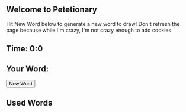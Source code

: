## Welcome to Petetionary
Hit New Word below to generate a new word to draw! Don't refresh the page because while I'm crazy, I'm not crazy enough to add cookies.

<h2 id="timer">Time: 0:0 </h2>

## Your Word:
<div><b id="word"></b></div>
<button onclick="newWord()">New Word</button>

## Used Words
<div id="usedwords"></div>

<audio id="timersound">
  <source src="/assets/audio/synthwave-loop_by_furbyguy.mp3" type="audio/mpeg">
  Your browser does not support the audio element.
</audio>

<script>
// Don't be trying to spy on the inner workings!!!
// But if you're reading this, mash that button till the end.
var words = ["T25lIFBpZWNl", "amlnc2F3IHB1enpsZQ==", "SmlyYQ==", "YmVuZGluZw==", "QWFuZw==", "S2F0YXJh", "WnVrbw==", "bXkgY2FiYmFnZXM=", "U2FuIEZyYW5jaXNjbw==", "dGVjaCBicm8=", "ZGlzcnVwdA==", "c3RhcnR1cA==", "Z2VudHJpZmljYXRpb24=", "Ym9iYQ==", "TWlzc291cmk=", "U3QuIExvdWlz", "Q2FsaWZvcm5pYQ==", "Q2h5bmE=", "Zm9vZGll", "aW5mbHVlbmNlcg==", "VWJlcg==", "U3F1YXJl", "U2FsZXNmb3JjZSBUb3dlcg==", "aGlwc3Rlcg==", "RG9uYWxkIFRydW1w", "QkFSVA==", "TmFwYQ==", "Q2Fyb2xlIEJhc2tpbg==", "Sm9lIEV4b3RpYw==", "dGhlIFp1Y2M=", "UGF0YWd1Y2Np", "c2hlbHRlci1pbi1wbGFjZQ==", "Wm9vbQ==", "TmFydXRv", "dG9pbGV0IHBhcGVy", "aGFuZCBzYW5pdGl6ZXI=", "U29iZXk=", "Y2hpbGRyZW4ncyBjYXJkIGdhbWU=", "cXVhcnRlci1saWZlIGNyaXNpcw==", "Y29udmVydGVkIGxpdmluZyByb29t"];

var msg = ["VGltZQ==", "ZmxpZXM=", "d2hlbg==", "SQ==", "c3BlbmQ=", "aXQ=", "d2l0aA==", "eW91Lg=="];

var usedWords = [];
var i = 0;
function newWord() {
    setTimer()
    if (i == msg.length) {
        storePreviousWord();
        i++;
    }

    if (i < msg.length) {
        storePreviousWord();
        if (!setNewWord()) {
            setMsg()
        }
    }
}

function setNewWord() {
    if (words.length == 0) {
        return false;
    }

    var newIndex = Math.floor(Math.random()*words.length);
    var newWord = atob(words[newIndex]);
    words.splice(newIndex, 1);
    document.getElementById("word").innerHTML = newWord;
    return true;
}

function storePreviousWord() {
    var previousWord = document.getElementById("word").innerHTML;
    if (previousWord !== "") {
        usedWords.push(previousWord);
        document.getElementById("usedwords").innerHTML = usedWords.join("<br />");
    }
}

function setMsg() {
    if (i < msg.length) {
        document.getElementById("word").innerHTML = atob(msg[i++]);
    }
}

var x;
function setTimer() {
    if (x !== undefined) {
        clearInterval(x);
        pauseAudio();
        loadAudio();
    }
    
    var duration = 90000; // 1.5  minute timer
    // Update the count down every 1 second
    x = setInterval(function() {
        // // Get today's date and time
        // var now = new Date().getTime();
            
        // // Find the distance between now and the count down date
        // var distance = countDownDate - now;
        duration = duration - 1000;
            
        // Time calculations for days, hours, minutes and seconds
        var minutes = Math.floor((duration % (1000 * 60 * 60)) / (1000 * 60));
        var seconds = Math.floor((duration % (1000 * 60)) / 1000);
            
        // Output the result in an element with id="demo"
        document.getElementById("timer").innerHTML = "Time: " +  minutes + ":" + seconds;
            
        // If the count down is over, write some text 
        if (duration < 0) {
            clearInterval(x);
            document.getElementById("timer").innerHTML = "TIME'S UP";
            playAudio();
        }
    }, 1000);
}

var timersound = document.getElementById("timersound"); 

function playAudio() { 
  timersound.play(); 
} 

function pauseAudio() { 
  timersound.pause(); 
} 

function loadAudio() {
    timersound.load();
}

</script>
